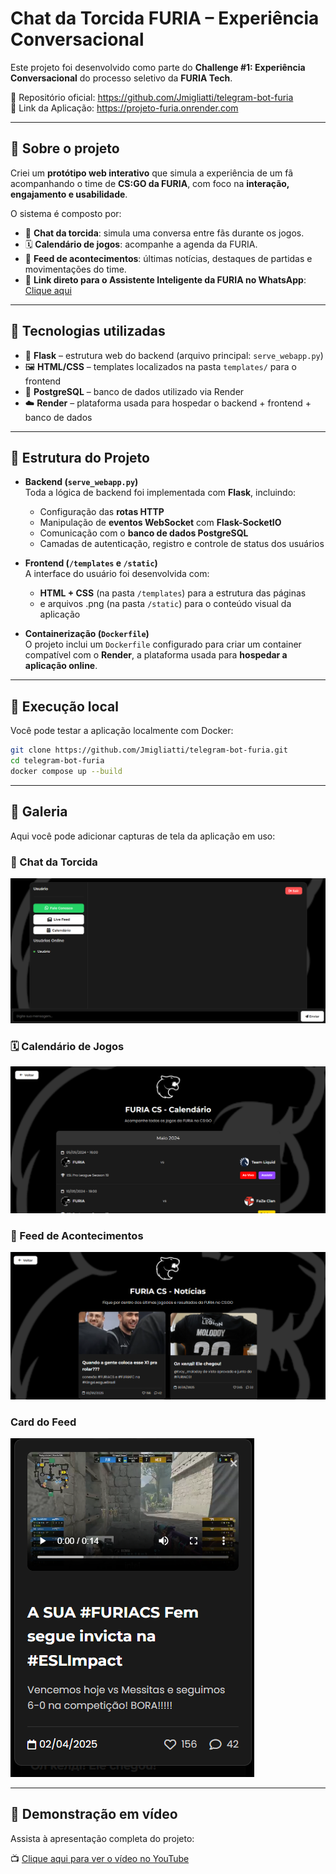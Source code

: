# Chat da Torcida FURIA – Experiência Conversacional

Este projeto foi desenvolvido como parte do **Challenge #1: Experiência Conversacional** do processo seletivo da **FURIA Tech**.

🔗 Repositório oficial: https://github.com/Jmigliatti/telegram-bot-furia  
🔗 Link da Aplicação: https://projeto-furia.onrender.com

---

## 🧠 Sobre o projeto

Criei um **protótipo web interativo** que simula a experiência de um fã acompanhando o time de **CS:GO da FURIA**, com foco na **interação, engajamento e usabilidade**.

O sistema é composto por:

- 💬 **Chat da torcida**: simula uma conversa entre fãs durante os jogos.
- 🗓 **Calendário de jogos**: acompanhe a agenda da FURIA.
- 📰 **Feed de acontecimentos**: últimas notícias, destaques de partidas e movimentações do time.
- 🤖 **Link direto para o Assistente Inteligente da FURIA no WhatsApp**: [Clique aqui](https://wa.me/5511993404466)

---

## 🚀 Tecnologias utilizadas

- 🐍 **Flask** – estrutura web do backend (arquivo principal: `serve_webapp.py`)
- 🖼 **HTML/CSS** – templates localizados na pasta `templates/` para o frontend
- 🐘 **PostgreSQL** – banco de dados utilizado via Render
- ☁️ **Render** – plataforma usada para hospedar o backend + frontend + banco de dados

---

## 🧩 Estrutura do Projeto

- **Backend (`serve_webapp.py`)**  
  Toda a lógica de backend foi implementada com **Flask**, incluindo:
  - Configuração das **rotas HTTP**
  - Manipulação de **eventos WebSocket** com **Flask-SocketIO**
  - Comunicação com o **banco de dados PostgreSQL**
  - Camadas de autenticação, registro e controle de status dos usuários

- **Frontend (`/templates` e `/static`)**  
  A interface do usuário foi desenvolvida com:
  - **HTML + CSS** (na pasta `/templates`) para a estrutura das páginas
  -  e arquivos .png (na pasta `/static`) para o conteúdo visual da aplicação

- **Containerização (`Dockerfile`)**  
  O projeto inclui um `Dockerfile` configurado para criar um container compatível com o **Render**, a plataforma usada para **hospedar a aplicação online**.
  
---

## 🧪 Execução local

Você pode testar a aplicação localmente com Docker:

```bash
git clone https://github.com/Jmigliatti/telegram-bot-furia.git
cd telegram-bot-furia
docker compose up --build
```
---

## 📸 Galeria

Aqui você pode adicionar capturas de tela da aplicação em uso:

### 💬 Chat da Torcida
![Chat da Torcida](https://github.com/Jmigliatti/projeto-furia/blob/main/webapp/static/Captura%20de%20tela%202025-05-04%20185828.png)

### 🗓 Calendário de Jogos
![Calendário de Jogos](https://github.com/Jmigliatti/projeto-furia/blob/main/webapp/static/Captura%20de%20tela%202025-05-04%20185923.png)

### 📰 Feed de Acontecimentos
![Feed de Acontecimentos](https://github.com/Jmigliatti/projeto-furia/blob/main/webapp/static/Captura%20de%20tela%202025-05-04%20185858.png)

### Card do Feed
![Card do Feed](https://github.com/Jmigliatti/projeto-furia/blob/main/webapp/static/Captura%20de%20tela%202025-05-04%20191345.png)


---

## 🎥 Demonstração em vídeo

Assista à apresentação completa do projeto:

📺 [Clique aqui para ver o vídeo no YouTube](https://www.youtube.com/watch?v=SEU_LINK_AQUI)
